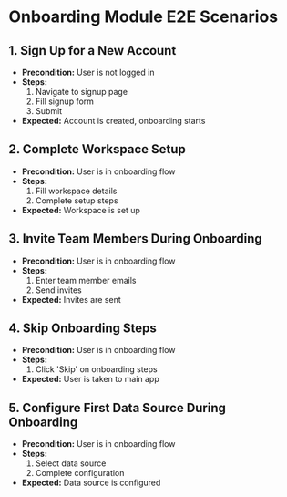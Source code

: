 # Onboarding Module E2E Scenarios

## 1. Sign Up for a New Account

- **Precondition:** User is not logged in
- **Steps:**
  1. Navigate to signup page
  2. Fill signup form
  3. Submit
- **Expected:** Account is created, onboarding starts

## 2. Complete Workspace Setup

- **Precondition:** User is in onboarding flow
- **Steps:**
  1. Fill workspace details
  2. Complete setup steps
- **Expected:** Workspace is set up

## 3. Invite Team Members During Onboarding

- **Precondition:** User is in onboarding flow
- **Steps:**
  1. Enter team member emails
  2. Send invites
- **Expected:** Invites are sent

## 4. Skip Onboarding Steps

- **Precondition:** User is in onboarding flow
- **Steps:**
  1. Click 'Skip' on onboarding steps
- **Expected:** User is taken to main app

## 5. Configure First Data Source During Onboarding

- **Precondition:** User is in onboarding flow
- **Steps:**
  1. Select data source
  2. Complete configuration
- **Expected:** Data source is configured
